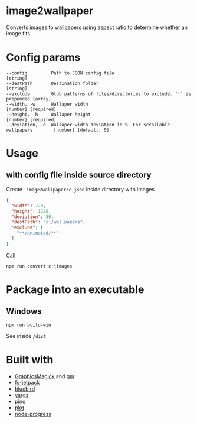 # image2wallpaper
Converts images to wallpapers using aspect ratio to determine whether an image fits

# Config params

```
--config         Path to JSON config file                                        [string]
--destPath       Destination folder                                              [string]
--exclude        Glob patterns of files/directories to exclude. '!' is prepended [array]
--width, -w      Wallaper width                                                  [number] [required]
--height, -h     Wallaper height                                                 [number] [required]
--deviation, -d  Wallaper width deviation in %. For scrollable wallpapers        [number] [default: 0]
```

# Usage

## with config file inside source directory

Create `.image2wallpaperrc.json` inside directory with images

```json
{
  "width": 720,
  "height": 1280,
  "deviation": 50,
  "destPath": "c:/wallpapers",
  "exclude": [
    "**/animated/**"
  ]
}
```

Call
```
npm run convert c:\images
```

# Package into an executable

## Windows

```
npm run build-win
```
See inside `/dist`

# Built with

- [GraphicsMagick](http://www.graphicsmagick.org/) and [gm](https://github.com/aheckmann/gm)
- [fs-jetpack](https://github.com/szwacz/fs-jetpack)
- [bluebird](https://github.com/petkaantonov/bluebird)
- [yargs](https://github.com/yargs/yargs)
- [pino](https://github.com/pinojs/pino)
- [pkg](https://github.com/zeit/pkg)
- [node-progress](https://github.com/visionmedia/node-progress)